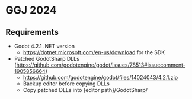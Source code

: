 # GGJ 2024

## Requirements

* Godot 4.2.1 .NET version
  * https://dotnet.microsoft.com/en-us/download for the SDK
* Patched GodotSharp DLLs (https://github.com/godotengine/godot/issues/78513#issuecomment-1905856664)
  * https://github.com/godotengine/godot/files/14024043/4.2.1.zip
  * Backup editor before copying DLLs
  * Copy patched DLLs into {editor path}/GodotSharp/
